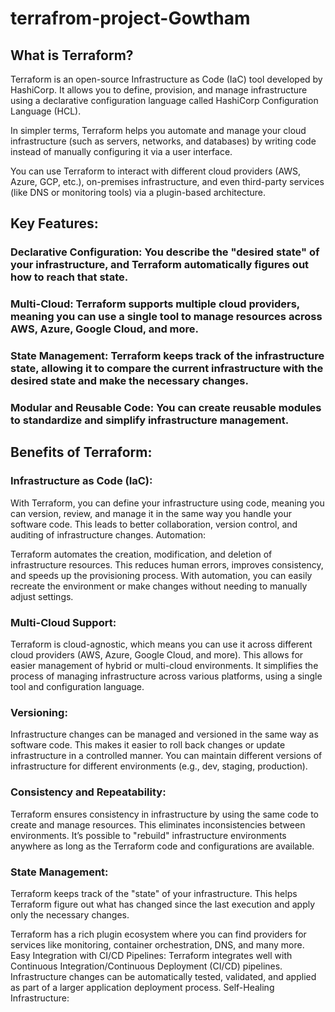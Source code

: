 # terrafrom-project-Gowtham

## What is Terraform?
Terraform is an open-source Infrastructure as Code (IaC) tool developed by HashiCorp. It allows you to define, provision, and manage infrastructure using a declarative configuration language called HashiCorp Configuration Language (HCL).

In simpler terms, Terraform helps you automate and manage your cloud infrastructure (such as servers, networks, and databases) by writing code instead of manually configuring it via a user interface.

You can use Terraform to interact with different cloud providers (AWS, Azure, GCP, etc.), on-premises infrastructure, and even third-party services (like DNS or monitoring tools) via a plugin-based architecture.

## Key Features:
### Declarative Configuration: You describe the "desired state" of your infrastructure, and Terraform automatically figures out how to reach that state.
### Multi-Cloud: Terraform supports multiple cloud providers, meaning you can use a single tool to manage resources across AWS, Azure, Google Cloud, and more.
### State Management: Terraform keeps track of the infrastructure state, allowing it to compare the current infrastructure with the desired state and make the necessary changes.
### Modular and Reusable Code: You can create reusable modules to standardize and simplify infrastructure management.

## Benefits of Terraform:
### Infrastructure as Code (IaC):

With Terraform, you can define your infrastructure using code, meaning you can version, review, and manage it in the same way you handle your software code.
This leads to better collaboration, version control, and auditing of infrastructure changes.
Automation:

Terraform automates the creation, modification, and deletion of infrastructure resources. This reduces human errors, improves consistency, and speeds up the provisioning process.
With automation, you can easily recreate the environment or make changes without needing to manually adjust settings.
### Multi-Cloud Support:

Terraform is cloud-agnostic, which means you can use it across different cloud providers (AWS, Azure, Google Cloud, and more). This allows for easier management of hybrid or multi-cloud environments.
It simplifies the process of managing infrastructure across various platforms, using a single tool and configuration language.

### Versioning:

Infrastructure changes can be managed and versioned in the same way as software code. This makes it easier to roll back changes or update infrastructure in a controlled manner.
You can maintain different versions of infrastructure for different environments (e.g., dev, staging, production).

### Consistency and Repeatability:

Terraform ensures consistency in infrastructure by using the same code to create and manage resources. This eliminates inconsistencies between environments.
It’s possible to "rebuild" infrastructure environments anywhere as long as the Terraform code and configurations are available.
### State Management:

Terraform keeps track of the "state" of your infrastructure. This helps Terraform figure out what has changed since the last execution and apply only the necessary changes.

Terraform has a rich plugin ecosystem where you can find providers for services like monitoring, container orchestration, DNS, and many more.
Easy Integration with CI/CD Pipelines:
Terraform integrates well with Continuous Integration/Continuous Deployment (CI/CD) pipelines. Infrastructure changes can be automatically tested, validated, and applied as part of a larger application deployment process.
Self-Healing Infrastructure:
